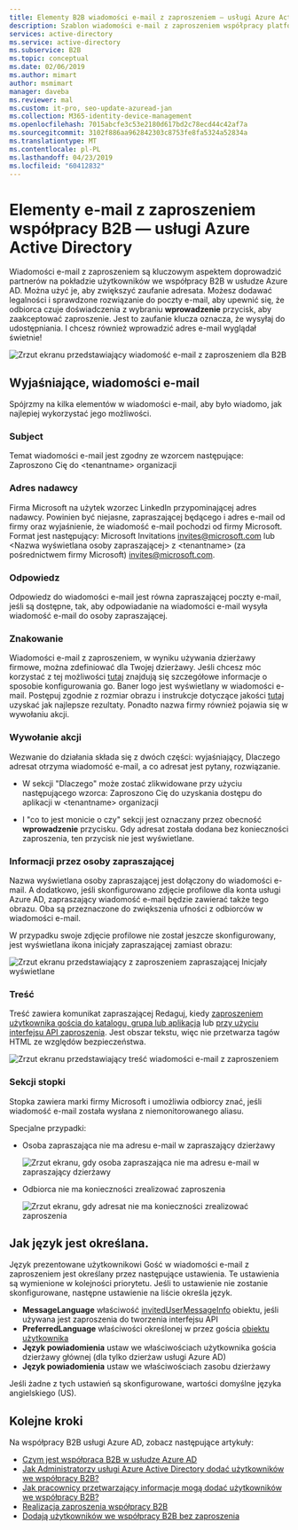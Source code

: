 ```yaml
---
title: Elementy B2B wiadomości e-mail z zaproszeniem — usługi Azure Active Directory | Dokumentacja firmy Microsoft
description: Szablon wiadomości e-mail z zaproszeniem współpracy platformy Azure Active Directory B2B
services: active-directory
ms.service: active-directory
ms.subservice: B2B
ms.topic: conceptual
ms.date: 02/06/2019
ms.author: mimart
author: msmimart
manager: daveba
ms.reviewer: mal
ms.custom: it-pro, seo-update-azuread-jan
ms.collection: M365-identity-device-management
ms.openlocfilehash: 7015abcfe3c53e2180d617bd2c78ecd44c42af7a
ms.sourcegitcommit: 3102f886aa962842303c8753fe8fa5324a52834a
ms.translationtype: MT
ms.contentlocale: pl-PL
ms.lasthandoff: 04/23/2019
ms.locfileid: "60412832"
---
```

# <a name="the-elements-of-the-b2b-collaboration-invitation-email---azure-active-directory"></a>Elementy e-mail z zaproszeniem współpracy B2B — usługi Azure Active Directory

Wiadomości e-mail z zaproszeniem są kluczowym aspektem doprowadzić partnerów na pokładzie użytkowników we współpracy B2B w usłudze Azure AD. Można użyć je, aby zwiększyć zaufanie adresata. Możesz dodawać legalności i sprawdzone rozwiązanie do poczty e-mail, aby upewnić się, że odbiorca czuje doświadczenia z wybraniu **wprowadzenie** przycisk, aby zaakceptować zaproszenie. Jest to zaufanie klucza oznacza, że wysyłaj do udostępniania. I chcesz również wprowadzić adres e-mail wyglądał świetnie!

![Zrzut ekranu przedstawiający wiadomość e-mail z zaproszeniem dla B2B](media/invitation-email-elements/invitation-email.png)

## <a name="explaining-the-email"></a>Wyjaśniające, wiadomości e-mail
Spójrzmy na kilka elementów w wiadomości e-mail, aby było wiadomo, jak najlepiej wykorzystać jego możliwości.

### <a name="subject"></a>Subject
Temat wiadomości e-mail jest zgodny ze wzorcem następujące: Zaproszono Cię do &lt;tenantname&gt; organizacji

### <a name="from-address"></a>Adres nadawcy
Firma Microsoft na użytek wzorzec LinkedIn przypominającej adres nadawcy.  Powinien być niejasne, zapraszającej będącego i adres e-mail od firmy oraz wyjaśnienie, że wiadomość e-mail pochodzi od firmy Microsoft. Format jest następujący: Microsoft Invitations <invites@microsoft.com> lub &lt;Nazwa wyświetlana osoby zapraszającej&gt; z &lt;tenantname&gt; (za pośrednictwem firmy Microsoft) <invites@microsoft.com>.

### <a name="reply-to"></a>Odpowiedz
Odpowiedz do wiadomości e-mail jest równa zapraszającej poczty e-mail, jeśli są dostępne, tak, aby odpowiadanie na wiadomości e-mail wysyła wiadomość e-mail do osoby zapraszającej.

### <a name="branding"></a>Znakowanie
Wiadomości e-mail z zaproszeniem, w wyniku używania dzierżawy firmowe, można zdefiniować dla Twojej dzierżawy. Jeśli chcesz móc korzystać z tej możliwości [tutaj](https://docs.microsoft.com/azure/active-directory/active-directory-branding-custom-signon-azure-portal) znajdują się szczegółowe informacje o sposobie konfigurowania go. Baner logo jest wyświetlany w wiadomości e-mail. Postępuj zgodnie z rozmiar obrazu i instrukcje dotyczące jakości [tutaj](https://docs.microsoft.com/azure/active-directory/active-directory-branding-custom-signon-azure-portal) uzyskać jak najlepsze rezultaty. Ponadto nazwa firmy również pojawia się w wywołaniu akcji.

### <a name="call-to-action"></a>Wywołanie akcji
Wezwanie do działania składa się z dwóch części: wyjaśniający, Dlaczego adresat otrzyma wiadomość e-mail, a co adresat jest pytany, rozwiązanie.
- W sekcji "Dlaczego" może zostać zlikwidowane przy użyciu następującego wzorca: Zaproszono Cię do uzyskania dostępu do aplikacji w &lt;tenantname&gt; organizacji

- I "co to jest monicie o czy" sekcji jest oznaczany przez obecność **wprowadzenie** przycisku. Gdy adresat została dodana bez konieczności zaproszenia, ten przycisk nie jest wyświetlane.

### <a name="inviters-information"></a>Informacji przez osoby zapraszającej
Nazwa wyświetlana osoby zapraszającej jest dołączony do wiadomości e-mail. A dodatkowo, jeśli skonfigurowano zdjęcie profilowe dla konta usługi Azure AD, zapraszający wiadomość e-mail będzie zawierać także tego obrazu. Oba są przeznaczone do zwiększenia ufności z odbiorców w wiadomości e-mail.

W przypadku swoje zdjęcie profilowe nie został jeszcze skonfigurowany, jest wyświetlana ikona inicjały zapraszającej zamiast obrazu:

  ![Zrzut ekranu przedstawiający z zaproszeniem zapraszającej Inicjały wyświetlane](media/invitation-email-elements/inviters-initials.png)

### <a name="body"></a>Treść
Treść zawiera komunikat zapraszającej Redaguj, kiedy [zaproszeniem użytkownika gościa do katalogu, grupa lub aplikacja](add-users-administrator.md) lub [przy użyciu interfejsu API zaproszenia](customize-invitation-api.md). Jest obszar tekstu, więc nie przetwarza tagów HTML ze względów bezpieczeństwa.

  ![Zrzut ekranu przedstawiający treść wiadomości e-mail z zaproszeniem](media/invitation-email-elements/invitation-email-body.png)

### <a name="footer-section"></a>Sekcji stopki
Stopka zawiera marki firmy Microsoft i umożliwia odbiorcy znać, jeśli wiadomość e-mail została wysłana z niemonitorowanego aliasu. 

Specjalne przypadki:

- Osoba zapraszająca nie ma adresu e-mail w zapraszający dzierżawy

  ![Zrzut ekranu, gdy osoba zapraszająca nie ma adresu e-mail w zapraszający dzierżawy](media/invitation-email-elements/inviter-no-email.png)


- Odbiorca nie ma konieczności zrealizować zaproszenia

  ![Zrzut ekranu, gdy adresat nie ma konieczności zrealizować zaproszenia](media/invitation-email-elements/when-recipient-doesnt-redeem.png)

## <a name="how-the-language-is-determined"></a>Jak język jest określana.
Język prezentowane użytkownikowi Gość w wiadomości e-mail z zaproszeniem jest określany przez następujące ustawienia. Te ustawienia są wymienione w kolejności priorytetu. Jeśli to ustawienie nie zostanie skonfigurowane, następne ustawienie na liście określa język. 
- **MessageLanguage** właściwość [invitedUserMessageInfo](https://docs.microsoft.com/graph/api/resources/invitedusermessageinfo?view=graph-rest-1.0) obiektu, jeśli używana jest zaproszenia do tworzenia interfejsu API
-   **PreferredLanguage** właściwości określonej w przez gościa [obiektu użytkownika](https://docs.microsoft.com/graph/api/resources/user?view=graph-rest-1.0)
-   **Język powiadomienia** ustaw we właściwościach użytkownika gościa dzierżawy głównej (dla tylko dzierżaw usługi Azure AD)
-   **Język powiadomienia** ustaw we właściwościach zasobu dzierżawy

Jeśli żadne z tych ustawień są skonfigurowane, wartości domyślne języka angielskiego (US).

## <a name="next-steps"></a>Kolejne kroki

Na współpracy B2B usługi Azure AD, zobacz następujące artykuły:

- [Czym jest współpraca B2B w usłudze Azure AD](what-is-b2b.md)
- [Jak Administratorzy usługi Azure Active Directory dodać użytkowników we współpracy B2B?](add-users-administrator.md)
- [Jak pracownicy przetwarzający informacje mogą dodać użytkowników we współpracy B2B?](add-users-information-worker.md)
- [Realizacja zaproszenia współpracy B2B](redemption-experience.md)
- [Dodają użytkowników we współpracy B2B bez zaproszenia](add-user-without-invite.md)
